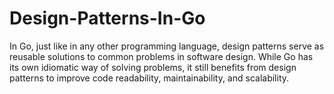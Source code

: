 # Design-Patterns-In-Go
In Go, just like in any other programming language, design patterns serve as reusable solutions to common problems in software design. While Go has its own idiomatic way of solving problems, it still benefits from design patterns to improve code readability, maintainability, and scalability.
